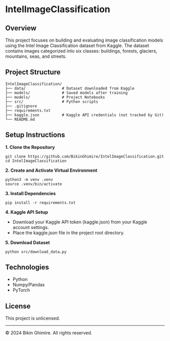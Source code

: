 # IntelImageClassification

## Overview
This project focuses on building and evaluating image classification models using the Intel Image Classification dataset from Kaggle. The dataset contains images categorized into six classes: buildings, forests, glaciers, mountains, seas, and streets.

## Project Structure
```plaintext
IntelImageClassification/
├── data/                # Dataset downloaded from Kaggle
├── models/              # Saved models after training
├── models/              # Project Notebooks
├── src/                 # Python scripts
├── .gitignore
├── requirements.txt
├── kaggle.json          # Kaggle API credentials (not tracked by Git)
└── README.md
```

## Setup Instructions

**1. Clone the Repository**
```
git clone https://github.com/BikinGhimire/IntelImageClassification.git
cd IntelImageClassification
```

**2. Create and Activate Virtual Environment**
```
python3 -m venv .venv
source .venv/bin/activate
```

**3. Install Dependencies**
```
pip install -r requirements.txt
```

**4. Kaggle API Setup**
- Download your Kaggle API token (kaggle.json) from your Kaggle account settings.
- Place the kaggle.json file in the project root directory.

**5. Download Dataset**
```
python src/download_data.py
```

## Technologies
- Python
- Numpy/Pandas
- PyTorch

## License
This project is unlicensed.

---
© 2024 Bikin Ghimire. All rights reserved.
